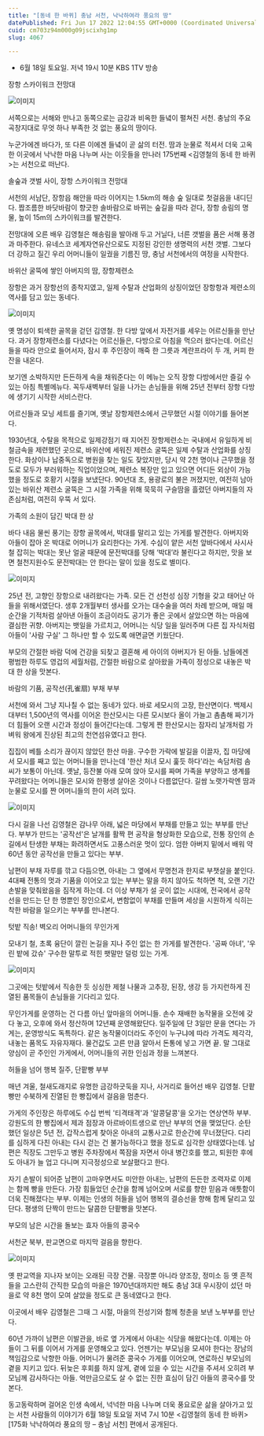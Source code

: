 ```yaml
---
title: "[동네 한 바퀴] 충남 서천, 낙낙하여라 풍요의 땅"
datePublished: Fri Jun 17 2022 12:04:55 GMT+0000 (Coordinated Universal Time)
cuid: cm703z94m000g09jscixhg1mp
slug: 4067

---
```



- 6월 18일 토요일. 저녁 19시 10분 KBS 1TV 방송

장항 스카이워크 전망대

![이미지](https://cdn.hashnode.com/res/hashnode/image/upload/v1739255758669/2b7bbd0b-6280-413b-b556-357072314794.jpeg)

서쪽으로는 서해와 만나고 동쪽으로는 금강과 비옥한 들녘이 펼쳐진 서천. 충남의 주요 곡창지대로 무엇 하나 부족한 것 없는 풍요의 땅이다.

누군가에겐 바다가, 또 다른 이에겐 들녘이 곧 삶의 터전. 땀과 눈물로 적셔서 더욱 고옥한 이곳에서 낙낙한 마음 나누며 사는 이웃들을 만나러 175번째 <김영철의 동네 한 바퀴>는 서천으로 떠난다.

솔숲과 갯벌 사이, 장항 스카이워크 전망대

서천의 서남단, 장항읍 해안을 따라 이어지는 1.5km의 해송 숲 일대로 첫걸음을 내디딘다. 짭조름한 바닷바람이 향긋한 솔바람으로 바뀌는 숲길을 따라 걷다, 장항 송림의 명물, 높이 15m의 스카이워크를 발견한다.

전망대에 오른 배우 김영철은 해송림을 발아래 두고 거닐다, 너른 갯벌을 품은 서해 풍경과 마주한다. 유네스코 세계자연유산으로도 지정된 강인한 생명력의 서천 갯벌. 그보다 더 강하고 질긴 우리 어머니들이 일궜을 기름진 땅, 충남 서천에서의 여정을 시작한다.

바위산 굴뚝에 쌓인 아버지의 땀, 장항제련소

장항은 과거 장항선의 종착지였고, 일제 수탈과 산업화의 상징이었던 장항항과 제련소의 역사를 담고 있는 동네다.

![이미지](https://cdn.hashnode.com/res/hashnode/image/upload/v1739255760632/a9457046-4efb-422d-9944-c04aa27487b3.jpeg)

옛 명성이 퇴색한 골목을 걷던 김영철. 한 다방 앞에서 자전거를 세우는 어르신들을 만난다. 과거 장항제련소를 다녔다는 어르신들은, 다방으로 아침을 먹으러 왔다는데. 어르신들을 따라 안으로 들어서자, 잠시 후 주인장이 깨죽 한 그릇과 계란프라이 두 개, 커피 한 잔을 내온다.

보기엔 소박하지만 든든하게 속을 채워준다는 이 메뉴는 오직 장항 다방에서만 즐길 수 있는 아침 특별메뉴다. 꼭두새벽부터 일을 나가는 손님들을 위해 25년 전부터 장항 다방에 생기기 시작한 서비스란다.

어르신들과 모닝 세트를 즐기며, 옛날 장항제련소에서 근무했던 시절 이야기를 들어본다.

1930년대, 수탈을 목적으로 일제강점기 때 지어진 장항제련소는 국내에서 유일하게 비철금속을 제련했던 곳으로, 바위산에 세워진 제련소 굴뚝은 일제 수탈과 산업화를 상징한다. 화상이나 납중독으로 병원을 찾는 일도 잦았지만, 당시 약 2천 명이나 근무했을 정도로 모두가 부러워하는 직업이었으며, 제련소 복장만 입고 있으면 어디든 외상이 가능했을 정도로 호황기 시절을 보냈단다. 90년대 초, 용광로의 불은 꺼졌지만, 여전히 남아있는 바위산 제련소 굴뚝은 그 시절 가족을 위해 묵묵히 구슬땀을 흘렸던 아버지들의 자존심처럼, 여전히 우뚝 서 있다.

가족의 소원이 담긴 박대 한 상

바다 내음 물씬 풍기는 장항 골목에서, 박대를 말리고 있는 가게를 발견한다. 아버지와 아들이 잡아 온 박대로 어머니가 요리한다는 가게. 수심이 얕은 서천 앞바다에서 사시사철 잡히는 박대는 못난 얼굴 때문에 문전박대를 당해 ‘박대’라 불린다고 하지만, 맛을 보면 철천지원수도 문전박대는 안 한다는 말이 있을 정도로 별미다.

![이미지](https://cdn.hashnode.com/res/hashnode/image/upload/v1739255762635/d5a3e149-9f6f-4384-b88f-669dcb283a0b.jpeg)

25년 전, 고향인 장항으로 내려왔다는 가족. 모든 건 선천성 심장 기형을 갖고 태어난 아들을 위해서였단다. 생후 2개월부터 생사를 오가는 대수술을 여러 차례 받으며, 매일 매 순간을 기적처럼 살아낸 아들이 조금이라도 공기가 좋은 곳에서 살았으면 하는 마음에 결심한 귀향. 아버지는 뱃일을 가르치고, 어머니는 식당 일을 일러주며 다른 집 자식처럼 아들이 '사람 구실' 그 하나만 할 수 있도록 애면글면 키웠단다.

부모의 간절한 바람 덕에 건강을 되찾고 결혼해 세 아이의 아버지가 된 아들. 남들에겐 평범한 하루도 영겁의 세월처럼, 간절한 바람으로 살아왔을 가족이 정성으로 내놓은 박대 한 상을 맛본다.

바람의 기품, 공작선(孔雀扇) 부채 부부

서천에 와서 그냥 지나칠 수 없는 동네가 있다. 바로 세모시의 고장, 한산면이다. 백제시대부터 1,500년의 역사를 이어온 한산모시는 다른 모시보다 올이 가늘고 촘촘해 짜기가 더 힘들어 오랜 시간과 정성이 들어간다는데. 그렇게 짠 한산모시는 잠자리 날개처럼 가벼워 왕에게 진상된 최고의 천연섬유였다고 한다.

집집이 베틀 소리가 끊이지 않았던 한산 마을. 구수한 가락에 발길을 이끌자, 집 마당에서 모시를 째고 있는 어머니들을 만나는데 '한산 처녀 모시 훑듯 하다'라는 속담처럼 솜씨가 보통이 아닌데. 옛날, 등잔불 아래 모여 앉아 모시를 짜며 가족을 부양하고 생계를 꾸려왔다는 어머니들은 모시와 한평생 살아온 것이나 다름없단다. 길쌈 노랫가락엔 땀과 눈물로 모시를 짠 어머니들의 한이 서려 있다.

![이미지](https://cdn.hashnode.com/res/hashnode/image/upload/v1739255764703/41c9a3d6-8e0f-442c-83c9-ce4b8f6a1e54.jpeg)

다시 길을 나선 김영철은 감나무 아래, 넓은 마당에서 부채를 만들고 있는 부부를 만난다. 부부가 만드는 '공작선'은 날개를 활짝 편 공작을 형상화한 모습으로, 전통 장인의 손길에서 탄생한 부채는 화려하면서도 고풍스러운 멋이 있다. 엄한 아버지 밑에서 배워 약 60년 동안 공작선을 만들고 있다는 부부.

남편이 부채 자루를 깎고 다듬으면, 아내는 그 옆에서 무명천과 한지로 부챗살을 붙인다. 4대째 전통의 멋과 기품을 이어오고 있는 부부는 말을 하지 않아도 척하면 척, 오랜 기간 손발을 맞춰왔음을 짐작게 하는데. 더 이상 부채가 설 곳이 없는 시대에, 전국에서 공작선을 만드는 단 한 명뿐인 장인으로서, 변함없이 부채를 만들며 세상을 시원하게 식히는 착한 바람을 일으키는 부부를 만나본다.

텃밭 직송! 벽오리 어머니들의 무인가게

모내기 철, 초록 융단이 깔린 논길을 지나 주인 없는 한 가게를 발견한다. '공짜 아녀', '우린 밭에 갔슈' 구수한 말투로 적힌 팻말만 덜렁 있는 가게.

![이미지](https://cdn.hashnode.com/res/hashnode/image/upload/v1739255766566/049c2fdf-d2ba-472c-9c35-60f0f5772e32.jpeg)

그곳에는 텃밭에서 직송한 듯 싱싱한 제철 나물과 고추장, 된장, 생강 등 가지런하게 진열된 품목들이 손님들을 기다리고 있다.

무인가게를 운영하는 건 다름 아닌 앞마을의 어머니들. 손수 재배한 농작물을 오전에 갖다 놓고, 오후에 와서 정산하며 12년째 운영해왔단다. 일주일에 단 3일만 문을 연다는 가게는, 운영방식도 독특하다. 같은 농작물이더라도 주인이 누구냐에 따라 가격도 제각각, 내놓는 품목도 자유자재다. 물건값도 고른 만큼 알아서 돈통에 넣고 가면 끝. 말 그대로 양심이 곧 주인인 가게에서, 어머니들의 귀한 인심과 정을 느껴본다.

허들을 넘어 행복 질주, 단팥빵 부부

매년 겨울, 철새도래지로 유명한 금강하굿둑을 지나, 사거리로 들어선 배우 김영철. 단팥빵만 수북하게 진열된 한 빵집에서 걸음을 멈춘다.

가게의 주인장은 하루에도 수십 번씩 '티격태격'과 '알콩달콩'을 오가는 연상연하 부부. 강원도의 한 빵집에서 제과 점장과 아르바이트생으로 만난 부부의 연을 맺었단다. 순탄했던 일상은 5년 전, 갑작스럽게 찾아온 아내의 교통사고로 한순간에 무너졌단다. 다리를 심하게 다친 아내는 다시 걷는 건 불가능하다고 했을 정도로 심각한 상태였다는데. 남편은 직장도 그만두고 병원 주차장에서 쪽잠을 자면서 아내 병간호를 했고, 퇴원한 후에도 아내가 늘 업고 다니며 지극정성으로 보살폈다고 한다.

자기 손발이 되어준 남편이 고마우면서도 미안한 아내는, 남편의 든든한 조력자로 이제는 함께 빵을 만든다. 가장 힘들었던 순간을 함께 넘어오며 서로를 향한 믿음과 애틋함이 더욱 진해졌다는 부부. 이제는 인생의 허들을 넘어 행복의 결승선을 향해 함께 달리고 있단다. 평생의 단짝이 만드는 달콤한 단팥빵을 맛본다.

부모의 남은 시간을 돌보는 효자 아들의 콩국수

서천군 북부, 판교면으로 마지막 걸음을 향한다.

![이미지](https://cdn.hashnode.com/res/hashnode/image/upload/v1739255768719/62a33c5b-3975-4acc-a031-e7a75acca71c.jpeg)

옛 판교역을 지나자 보이는 오래된 극장 건물. 극장뿐 아니라 양조장, 정미소 등 옛 흔적들을 고스란히 간직한 모습의 마을은 1970년대까지만 해도 충남 3대 우시장이 섰던 마을로 약 8천 명이 모여 살았을 정도로 큰 동네였다고 한다.

이곳에서 배우 김영철은 그때 그 시절, 마을의 전성기와 함께 청춘을 보낸 노부부를 만난다.

60년 가까이 남편은 이발관을, 바로 옆 가게에서 아내는 식당을 해왔다는데. 이제는 아들이 그 뒤를 이어서 가게를 운영해오고 있다. 언젠가는 부모님을 모셔야 한다는 장남의 책임감으로 낙향한 아들. 어머니가 물려준 콩국수 가게를 이어오며, 연로하신 부모님의 곁을 지키고 있다. 뒤늦은 후회를 하지 않게, 곁에 있을 수 있는 시간을 주셔서 오히려 부모님께 감사하다는 아들. 억만금으로도 살 수 없는 진한 효심이 담긴 아들의 콩국수를 맛본다.

동고동락하며 걸어온 인생 속에서, 넉넉한 마음 나누며 더욱 풍요로운 삶을 살아가고 있는 서천 사람들의 이야기가 6월 18일 토요일 저녁 7시 10분 <김영철의 동네 한 바퀴> [175화 낙낙하여라 풍요의 땅 – 충남 서천] 편에서 공개된다.